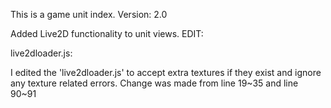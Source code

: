 This is a game unit index.
Version: 2.0

Added Live2D functionality to unit views.
EDIT:

live2dloader.js:

I edited the 'live2dloader.js' to accept extra textures if they exist and ignore any texture related errors.
Change was made from line 19~35 and line 90~91

